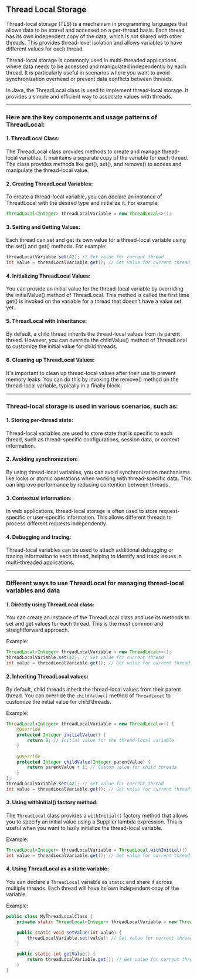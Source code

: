 ## Thread Local Storage

Thread-local storage (TLS) is a mechanism in programming languages that allows data to be stored and accessed on a per-thread basis. Each thread has its own independent copy of the data, which is not shared with other threads. This provides thread-level isolation and allows variables to have different values for each thread.

Thread-local storage is commonly used in multi-threaded applications where data needs to be accessed and manipulated independently by each thread. It is particularly useful in scenarios where you want to avoid synchronization overhead or prevent data conflicts between threads.

In Java, the ThreadLocal class is used to implement thread-local storage. It provides a simple and efficient way to associate values with threads. 

---
### Here are the key components and usage patterns of ThreadLocal:

#### 1. ThreadLocal Class: 
The ThreadLocal class provides methods to create and manage thread-local variables. It maintains a separate copy of the variable for each thread. The class provides methods like get(), set(), and remove() to access and manipulate the thread-local value.

#### 2. Creating ThreadLocal Variables: 
To create a thread-local variable, you can declare an instance of ThreadLocal with the desired type and initialize it. 
For example:
```java
ThreadLocal<Integer> threadLocalVariable = new ThreadLocal<>();
```

#### 3. Setting and Getting Values: 
Each thread can set and get its own value for a thread-local variable using the set() and get() methods. 
For example:
```java
threadLocalVariable.set(42); // Set value for current thread
int value = threadLocalVariable.get(); // Get value for current thread
```

#### 4. Initializing ThreadLocal Values: 
You can provide an initial value for the thread-local variable by overriding the initialValue() method of ThreadLocal. This method is called the first time get() is invoked on the variable for a thread that doesn't have a value set yet.

#### 5. ThreadLocal with Inheritance: 
By default, a child thread inherits the thread-local values from its parent thread. However, you can override the childValue() method of ThreadLocal to customize the initial value for child threads.

#### 6. Cleaning up ThreadLocal Values: 
It's important to clean up thread-local values after their use to prevent memory leaks. You can do this by invoking the remove() method on the thread-local variable, typically in a finally block.

---
### Thread-local storage is used in various scenarios, such as:

#### 1. Storing per-thread state: 
Thread-local variables are used to store state that is specific to each thread, such as thread-specific configurations, session data, or context information.

#### 2. Avoiding synchronization: 
By using thread-local variables, you can avoid synchronization mechanisms like locks or atomic operations when working with thread-specific data. This can improve performance by reducing contention between threads.

#### 3. Contextual information: 
In web applications, thread-local storage is often used to store request-specific or user-specific information. This allows different threads to process different requests independently.

#### 4.  Debugging and tracing: 
Thread-local variables can be used to attach additional debugging or tracing information to each thread, helping to identify and track issues in multi-threaded applications.

---

### Different ways to use ThreadLocal for managing thread-local variables and data

#### 1. Directly using ThreadLocal class: 
You can create an instance of the ThreadLocal class and use its methods to set and get values for each thread. This is the most common and straightforward approach.

Example:
```java
ThreadLocal<Integer> threadLocalVariable = new ThreadLocal<>();
threadLocalVariable.set(42); // Set value for current thread
int value = threadLocalVariable.get(); // Get value for current thread
```

#### 2. Inheriting ThreadLocal values: 
By default, child threads inherit the thread-local values from their parent thread. You can override the `childValue()` method of `ThreadLocal` to customize the initial value for child threads.

Example:
```java
ThreadLocal<Integer> threadLocalVariable = new ThreadLocal<>() {
    @Override
    protected Integer initialValue() {
        return 0; // Initial value for the thread-local variable
    }

    @Override
    protected Integer childValue(Integer parentValue) {
        return parentValue + 1; // Custom value for child threads
    }
};
threadLocalVariable.set(42); // Set value for current thread
int value = threadLocalVariable.get(); // Get value for current thread
```

#### 3. Using withInitial() factory method: 
The `ThreadLocal` class provides a `withInitial()` factory method that allows you to specify an initial value using a Supplier lambda expression. This is useful when you want to lazily initialize the thread-local variable.

Example:
```java
ThreadLocal<Integer> threadLocalVariable = ThreadLocal.withInitial(() -> 42); // Initial value using Supplier
int value = threadLocalVariable.get(); // Get value for current thread
```

#### 4. Using ThreadLocal as a static variable:
You can declare a `ThreadLocal` variable as `static` and share it across multiple threads. Each thread will have its own independent copy of the variable.

Example:
```java
public class MyThreadLocalClass {
    private static ThreadLocal<Integer> threadLocalVariable = new ThreadLocal<>();

    public static void setValue(int value) {
        threadLocalVariable.set(value); // Set value for current thread
    }

    public static int getValue() {
        return threadLocalVariable.get(); // Get value for current thread
    }
}
```